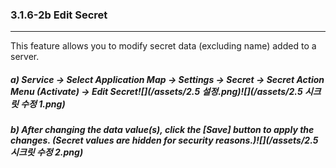 ### 3.1.6-2b Edit Secret

---

This feature allows you to modify secret data \(excluding name\) added to a server.

##### a\) Service → Select Application Map → Settings → Secret → Secret Action Menu (Activate) → Edit Secret![](/assets/2.5 설정.png)![](/assets/2.5 시크릿 수정 1.png)

##### b\) After changing the data value(s), click the [Save] button to apply the changes. \(Secret values are hidden for security reasons.\)![](/assets/2.5 시크릿 수정 2.png)



